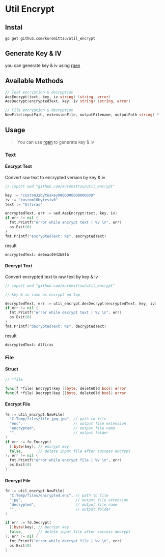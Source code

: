 # Util Encrypt

## Instal

```
go get github.com/kuromittsu/util_encrypt
```

## Generate Key & IV

you can generate key & iv using [rgen](https://github.com/kuromittsu/rgen)

## Available Methods

```go
// Text encryption & decryption
AesEncrypt(text, key, iv string) (string, error)
AesDecrypt(encryptedText, key, iv string) (string, error)

// File encryption & decryption
NewFile(inputPath, extensionFile, outputFilename, outputPath string) *file
```

## Usage

> You can use [rgen](https://github.com/kuromittsu/rgen) to generate key & iv

### Text

#### Encrypt Text

Convert raw text to encrypted version by key & iv

```go
// import ued "github.com/kuromittsu/util_encrypt"

key := "custom32byteskey0000000000000000"
iv := "custom16bytesiv0"
text := "Alfiras"

encryptedText, err := ued.AesEncrypt(text, key, iv)
if err != nil {
  fmt.Printf("error while encrypt text | %v \n", err)
  os.Exit(0)
}
fmt.Printf("encryptedText: %s", encryptedText)
```

result

```txt
encryptedText: de6eac0942b8fb
```

#### Decrypt Text

Convert encrypted text to raw text by key & iv

```go
// import ued "github.com/kuromittsu/util_encrypt"

// key & iv same as encrypt on top

decryptedText, err := util_encrypt.AesDecrypt(encryptedText, key, iv)
if err != nil {
  fmt.Printf("error while decrypt text | %v \n", err)
  os.Exit(0)
}
fmt.Printf("decryptedText: %s", decryptedText)
```

result

```txt
decryptedText: Alfiras
```

### File

#### Struct

```go
// *file

func(f *file) Encrypt(key []byte, deleteOld bool) error
func(f *file) Decrypt(key []byte, deleteOld bool) error
```

#### Encrypt File

```go
fe := util_encrypt.NewFile(
  "C:Temp/files/file_jpg.jpg", // path to file
  "enc",                       // output file extension
  "encrypted",                 // output file name
  "",                          // output folder
)
if err := fe.Encrypt(
  []byte(key), // encrypt key
  false,       // delete input file after success encrypt
); err != nil {
  fmt.Printf("error while encrypt file | %v \n", err)
  os.Exit(0)
}
```

#### Decrypt File

```go
fd := util_encrypt.NewFile(
  "C:Temp/files/encrypted.enc", // path to file
  "jpg",                        // output file extension
  "decrypted",                  // output file name
  "",                           // output folder
)

if err := fd.Decrypt(
  []byte(key), // decrypt key
  false,       // delete input file after success decrypt
); err != nil {
  fmt.Printf("error while decrypt file | %v \n", err)
  os.Exit(0)
}
```